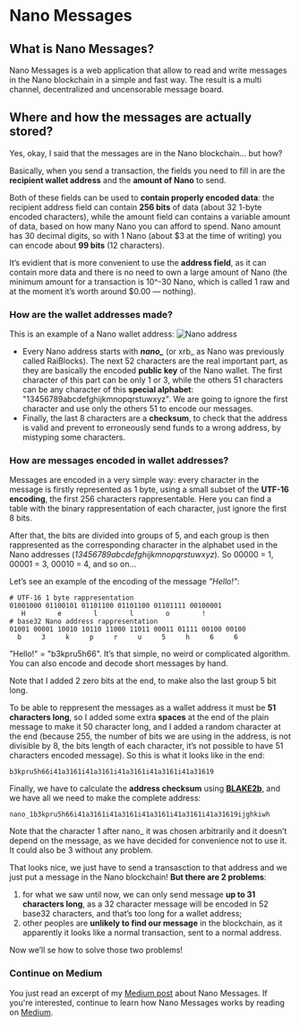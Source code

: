 # Nano Messages
## What is Nano Messages?
Nano Messages is a web application that allow to read and write messages in the Nano blockchain in a simple and fast way.
The result is a multi channel, decentralized and uncensorable message board.

## Where and how the messages are actually stored?
Yes, okay, I said that the messages are in the Nano blockchain… but how?

Basically, when you send a transaction, the fields you need to fill in are the **recipient wallet address** and the **amount of Nano** to send.

Both of these fields can be used to **contain properly encoded data**: the recipient address field can contain **256 bits** of data (about 32 1-byte encoded characters), while the amount field can contains a variable amount of data, based on how many Nano you can afford to spend. Nano amount has 30 decimal digits, so with 1 Nano (about $3 at the time of writing) you can encode about **99 bits** (12 characters).

It’s evidient that is more convenient to use the **address field**, as it can contain more data and there is no need to own a large amount of Nano (the minimum amount for a transaction is 10^-30 Nano, which is called 1 raw and at the moment it’s worth around $0.00 — nothing).

### How are the wallet addresses made?
This is an example of a Nano wallet address:
![Nano address](https://miro.medium.com/max/700/1*6oyHUeqxdtZs8O8g20bcqw.png)

- Every Nano address starts with ***nano_*** (or xrb_ as Nano was previously called RaiBlocks).
 The next 52 characters are the real important part, as they are basically the encoded **public key** of the Nano wallet. The first character of this part can be only 1 or 3, while the others 51 characters can be any character of this **special alphabet**: "13456789abcdefghijkmnopqrstuwxyz". We are going to ignore the first character and use only the others 51 to encode our messages.
- Finally, the last 8 characters are a **checksum**, to check that the address is valid and prevent to erroneously send funds to a wrong address, by mistyping some characters.

### How are messages encoded in wallet addresses?
Messages are encoded in a very simple way: every character in the message is firstly represented as 1 byte, using a small subset of the **UTF-16 encoding**, the first 256 characters rappresentable. Here you can find a table with the binary rappresentation of each character, just ignore the first 8 bits.

After that, the bits are divided into groups of 5, and each group is then rappresented as the corresponding character in the alphabet used in the Nano addresses (*13456789abcdefghijkmnopqrstuwxyz*). So 00000 = 1, 00001 = 3, 00010 = 4, and so on…

Let’s see an example of the encoding of the message *"Hello!"*:

```
# UTF-16 1 byte rappresentation
01001000 01100101 01101100 01101100 01101111 00100001
   H        e        l        l        o        !
# base32 Nano address rappresentation
01001 00001 10010 10110 11000 11011 00011 01111 00100 00100
  b     3     k     p     r     u     5     h     6     6
```

"Hello!" = "b3kpru5h66". It’s that simple, no weird or complicated algorithm. You can also encode and decode short messages by hand.

Note that I added 2 zero bits at the end, to make also the last group 5 bit long.

To be able to reppresent the messages as a wallet address it must be **51 characters long**, so I added some extra **spaces** at the end of the plain message to make it 50 character long, and I added a random character at the end (because 255, the number of bits we are using in the address, is not divisible by 8, the bits length of each character, it’s not possible to have 51 characters encoded message).
So this is what it looks like in the end:

```
b3kpru5h66i41a3161i41a3161i41a3161i41a3161i41a31619
```

Finally, we have to calculate the **address checksum** using **[BLAKE2b](https://en.wikipedia.org/wiki/BLAKE_(hash_function)#BLAKE2)**, and we have all we need to make the complete address:
```
nano_1b3kpru5h66i41a3161i41a3161i41a3161i41a3161i41a31619ijghkiwh
```

Note that the character 1 after nano_ it was chosen arbitrarily and it doesn’t depend on the message, as we have decided for convenience not to use it. It could also be 3 without any problem.

That looks nice, we just have to send a transasction to that address and we just put a message in the Nano blockchain! **But there are 2 problems**:

1. for what we saw until now, we can only send message **up to 31 characters long**, as a 32 character message will be encoded in 52 base32 characters, and that’s too long for a wallet address;
2. other peoples are **unlikely to find our message** in the blockchain, as it apparently it looks like a normal transaction, sent to a normal address.

Now we’ll se how to solve those two problems!

### Continue on Medium
You just read an excerpt of my [Medium post](https://cristianlivella.medium.com/nano-messages-7ac021ad61ea) about Nano Messages. If you're interested, continue to learn how Nano Messages works by reading on [Medium](https://cristianlivella.medium.com/nano-messages-7ac021ad61ea).
